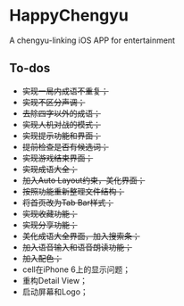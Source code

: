 # HappyChengyu

A chengyu-linking iOS APP for entertainment

## To-dos

- ~~实现一局内成语不重复；~~
- ~~实现不区分声调；~~
- ~~去除四字以外的成语；~~
- ~~实现人机对战的模式；~~
- ~~实现提示功能和界面；~~
- ~~提前检查是否有候选词；~~
- ~~实现游戏结束界面；~~
- ~~实现成语大全；~~
- ~~加入Auto Layout约束，美化界面；~~
- ~~按照功能重新整理文件结构；~~
- ~~将首页改为Tab Bar样式；~~
- ~~实现收藏功能；~~
- ~~实现分享功能；~~
- ~~美化成语大全界面，加入搜索条；~~
- ~~加入语音输入和语音朗读功能；~~
- ~~加入配色；~~
- cell在iPhone 6上的显示问题；
- 重构Detail View；
- 启动屏幕和Logo；